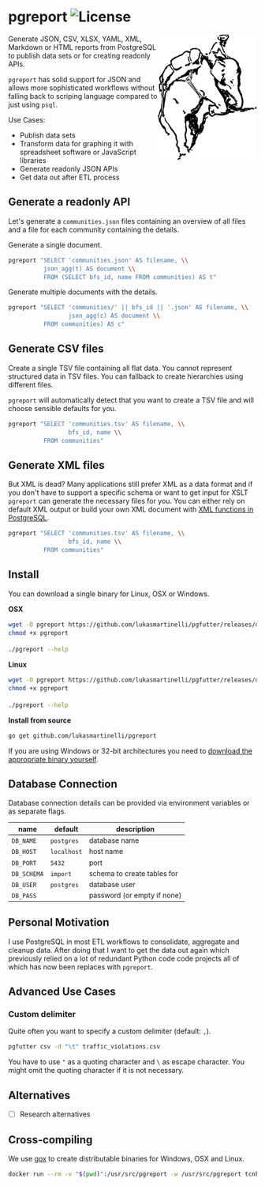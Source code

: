 # pgreport ![License](https://img.shields.io/badge/license-MIT%20License-blue.svg)

<img align="right" alt="Climbing elephant" src="logo.png" />

Generate JSON, CSV, XLSX, YAML, XML, Markdown or HTML reports from PostgreSQL to publish data
sets or for creating readonly APIs.

`pgreport` has solid support for JSON and allows more sophisticated workflows
without falling back to scriping language compared to just using `psql`.

Use Cases:
- Publish data sets
- Transform data for graphing it with spreadsheet software or JavaScript libraries
- Generate readonly JSON APIs
- Get data out after ETL process

## Generate a readonly API

Let's generate a `communities.json` files containing an overview of all
files and a file for each community containing the details.

Generate a single document.

```bash
pgreport "SELECT 'communities.json' AS filename, \\
          json_agg(t) AS document \\
          FROM (SELECT bfs_id, name FROM communities) AS t"
```

Generate multiple documents with the details.

```bash
pgreport "SELECT 'communities/' || bfs_id || '.json' AS filename, \\
                 json_agg(c) AS document \\
          FROM communities) AS c"
```

## Generate CSV files

Create a single TSV file containing all flat data. You cannot represent
structured data in TSV files. You can fallback to create hierarchies
using different files.

`pgreport` will automatically detect that you want to create a TSV file and
will choose sensible defaults for you.

```bash
pgreport "SELECT 'communities.tsv' AS filename, \\
                 bfs_id, name \\
          FROM communities"
```

## Generate XML files

But XML is dead? Many applications still prefer XML as a data format and if you don't
have to support a specific schema or want to get input for XSLT `pgreport` can generate
the necessary files for you. You can either rely on default XML output
or build your own XML document with [XML functions in PostgreSQL](https://wiki.postgresql.org/wiki/XML_Support).

```bash
pgreport "SELECT 'communities.tsv' AS filename, \\
                 bfs_id, name \\
          FROM communities"
```



## Install

You can download a single binary for Linux, OSX or Windows.

**OSX**

```bash
wget -O pgreport https://github.com/lukasmartinelli/pgfutter/releases/download/v0.3.2/pgfutter_darwin_amd64
chmod +x pgreport

./pgreport --help
```

**Linux**

```bash
wget -O pgreport https://github.com/lukasmartinelli/pgfutter/releases/download/v0.3.2/pgfutter_linux_amd64
chmod +x pgreport

./pgreport --help
```

**Install from source**

```bash
go get github.com/lukasmartinelli/pgreport
```

If you are using Windows or 32-bit architectures you need to [download the appropriate binary
yourself](https://github.com/lukasmartinelli/pgreport/releases/latest).

## Database Connection

Database connection details can be provided via environment variables
or as separate flags.

name        | default     | description
------------|-------------|------------------------------
`DB_NAME`   | `postgres`  | database name
`DB_HOST`   | `localhost` | host name
`DB_PORT`   | `5432`      | port
`DB_SCHEMA` | `import`    | schema to create tables for
`DB_USER`   | `postgres`  | database user
`DB_PASS`   |             | password (or empty if none)

## Personal Motivation

I use PostgreSQL in most ETL workflows to consolidate, aggregate and cleanup data.
After doing that I want to get the data out again which previously relied on
a lot of redundant Python code code projects all of which has now been replaces
with `pgreport`.

## Advanced Use Cases

### Custom delimiter

Quite often you want to specify a custom delimiter (default: `,`).

```bash
pgfutter csv -d "\t" traffic_violations.csv
```

You have to use `"` as a quoting character and `\` as escape character.
You might omit the quoting character if it is not necessary.

## Alternatives

- [ ] Research alternatives

## Cross-compiling

We use [gox](https://github.com/mitchellh/gox) to create distributable
binaries for Windows, OSX and Linux.

```bash
docker run --rm -v "$(pwd)":/usr/src/pgreport -w /usr/src/pgreport tcnksm/gox:1.4.2-light
```
